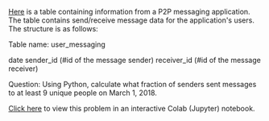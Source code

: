 [Here](https://raw.githubusercontent.com/erood/interviewqs.com_code_snippets/master/Datasets/ddi_message_app_data.csv) is a table containing information from a P2P messaging application. The table contains send/receive message data for the application's users. The structure is as follows:


    
Table name: user_messaging

     
    
date
sender_id (#id of the message sender)
receiver_id (#id of the message receiver)

    

    
Question: Using Python, calculate what fraction of senders sent messages to at least 9 unique people on March 1, 2018. 



[Click here](https://colab.research.google.com/drive/1ncDbOZsBPsTtXKDammmExNEW6yVJFuJ7) to view this problem in an interactive Colab (Jupyter) notebook.